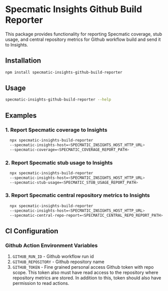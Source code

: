 # Specmatic Insights Github Build Reporter

This package provides functionality for reporting Specmatic coverage, stub usage, and central repository metrics for Github workflow build and send it to Insights.

## Installation

```bash
npm install specmatic-insights-github-build-reporter
```

## Usage

```bash
specmatic-insights-github-build-reporter --help
```

## Examples

### 1. Report Specmatic coverage to Insights

```bash
  npx specmatic-insights-build-reporter
  --specmatic-insights-host=<SPECMATIC_INSIGHTS_HOST_HTTP_URL>
  --specmatic-coverage=<SPECMATIC_COVERAGE_REPORT_PATH>
```

### 2. Report Specmatic stub usage to Insights

```bash
  npx specmatic-insights-build-reporter
  --specmatic-insights-host=<SPECMATIC_INSIGHTS_HOST_HTTP_URL>
  --specmatic-stub-usage=<SPECMATIC_STUB_USAGE_REPORT_PATH>
```

### 3. Report Specmatic central repository metrics to Insights

```bash
  npx specmatic-insights-build-reporter
  --specmatic-insights-host=<SPECMATIC_INSIGHTS_HOST_HTTP_URL>
  --specmatic-central-repo-report=<SPECMATIC_CENTRAL_REPO_REPORT_PATH>
```

## CI Configuration

### Github Action Environment Variables

1. `GITHUB_RUN_ID` - Github workflow run id
2. `GITHUB_REPOSITORY` - Github repository name
3. `GITHUB_TOKEN` - Fine grained personal access Github token with repo scope. This token also must have read access to the repository where repository metrics are stored. In addition to this, token should also have permission to read actions.
